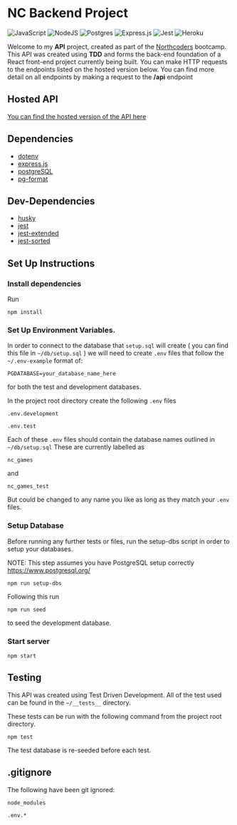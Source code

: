 # NC Backend Project

![JavaScript](https://img.shields.io/badge/-JavaScript-black?style=flat-square&logo=javascript)
![NodeJS](https://img.shields.io/badge/node.js-6DA55F?style=flat-square&logo=node.js&logoColor=white)
![Postgres](https://img.shields.io/badge/postgres-%23316192.svg?style=flat-square&logo=postgresql&logoColor=white)
![Express.js](https://img.shields.io/badge/express.js-%23404d59.svg?style=flat-square&logo=express&logoColor=%2361DAFB)
![Jest](https://img.shields.io/badge/-jest-%23C21325?style=flat-square&logo=jest&logoColor=white)
![Heroku](https://img.shields.io/badge/-Heroku-430098?style=flat-square&logo=heroku)

Welcome to my **API** project, created as part of the [Northcoders](https://northcoders.com/) bootcamp. This API was created using **TDD** and forms the back-end foundation of a React front-end project currently being built. You can make HTTP requests to the endpoints listed on the hosted version below. You can find more detail on all endpoints by making a request to the **/api** endpoint

## Hosted API

[You can find the hosted version of the API here](https://martinswdev-be-nc-games.herokuapp.com/)

## Dependencies

- [dotenv](https://www.npmjs.com/package/dotenv)
- [express.js](https://expressjs.com/)
- [postgreSQL](https://www.postgresql.org/)
- [pg-format](https://www.npmjs.com/package/pg-format)

## Dev-Dependencies

- [husky](https://www.npmjs.com/package/husky)
- [jest](https://jestjs.io/)
- [jest-extended](https://www.npmjs.com/package/jest-extended)
- [jest-sorted](https://www.npmjs.com/package/jest-sorted)

## Set Up Instructions

### Install dependencies

Run

```
npm install
```

### Set Up Environment Variables.

In order to connect to the database that `setup.sql` will create ( you can find this file in `~/db/setup.sql` ) we will need to create `.env` files that follow the `~/.env-example` format of:

```
PGDATABASE=your_database_name_here
```

for both the test and development databases.

In the project root directory create the following `.env` files

`.env.development`

`.env.test`

Each of these `.env` files should contain the database names outlined in `~/db/setup.sql`
These are currently labelled as

```
nc_games
```

and

```
nc_games_test
```

But could be changed to any name you like as long as they match your `.env` files.

### Setup Database

Before running any further tests or files, run the setup-dbs script in order to setup your databases.

NOTE: This step assumes you have PostgreSQL setup correctly
https://www.postgresql.org/

```
npm run setup-dbs
```

Following this run

```
npm run seed
```

to seed the development database.

### Start server

```
npm start
```

## Testing

This API was created using Test Driven Development. All of the test used can be found in the `~/__tests__` directory.

These tests can be run with the following command from the project root directory.

```
npm test
```

The test database is re-seeded before each test.

## .gitignore

The following have been git ignored:

`node_modules`

`.env.*`

